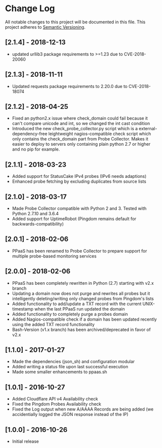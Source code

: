 # Change Log
All notable changes to this project will be documented in this file.
This project adheres to [Semantic Versioning](http://semver.org/).

## [2.1.4] - 2018-12-13
- updated urllib3 package requirements to >=1.23 due to CVE-2018-20060

## [2.1.3] - 2018-11-11
- Updated requests package requirements to 2.20.0 due to CVE-2018-18074

## [2.1.2] - 2018-04-25
- Fixed an python2.x issue where check_domain could fail because it can't compare unicode and int, so we changed the int cast condition
- Introduced the new check_probe_collector.py script which is a external-dependency-free leightweight nagios-compatible check script which only contains the check_domain part from Probe Collector. Makes it easier to deploy to servers only containing plain python 2.7 or higher and no pip for example.

## [2.1.1] - 2018-03-23
- Added support for StatusCake IPv4 probes (IPv6 needs adaptions)
- Enhanced probe fetching by excluding duplicates from source lists

## [2.1.0] - 2018-03-17
- Made Probe Collector compatible with Python 2 and 3. Tested with Python 2.7.10 and 3.6.4
- Added support for UptimeRobot (Pingdom remains default for backwards-compatibility)

## [2.0.1] - 2018-02-06
- PPaaS has been renamed to Probe Collector to prepare support for multiple probe-based monitoring services

## [2.0.0] - 2018-02-06
- PPaaS has been completely rewritten in Python (2.7) starting with v2.x branch
- Updating a domain now does not purge and rewrites all probes but it intelligently deleting/writing only changed probes from Pingdom's lists
- Added functionality to add/update a TXT record with the current UNIX-timestamp when the last PPaaS run updated the domain
- Added functionality to completely purge a probes domain
- Added Nagios-compatible check if a domain has been updated recently using the added TXT record functionality
- Bash-Version (v1.x branch) has been archived/deprecated in favor of v2.x

## [1.1.0] - 2017-01-27
- Made the dependencies (json_sh) and configuration modular
- Added writing a status file upon last successful execution
- Made some smaller enhancements to ppaas.sh

## [1.0.1] - 2016-10-27
- Added Cloudflare API v4 Availability check
- Fixed the Pingdom Probes Availability check
- Fixed the Log output when new A/AAAA Records are being added (we accidentially logged the JSON response instead of the IP)

## [1.0.0] - 2016-10-26
- Initial release

